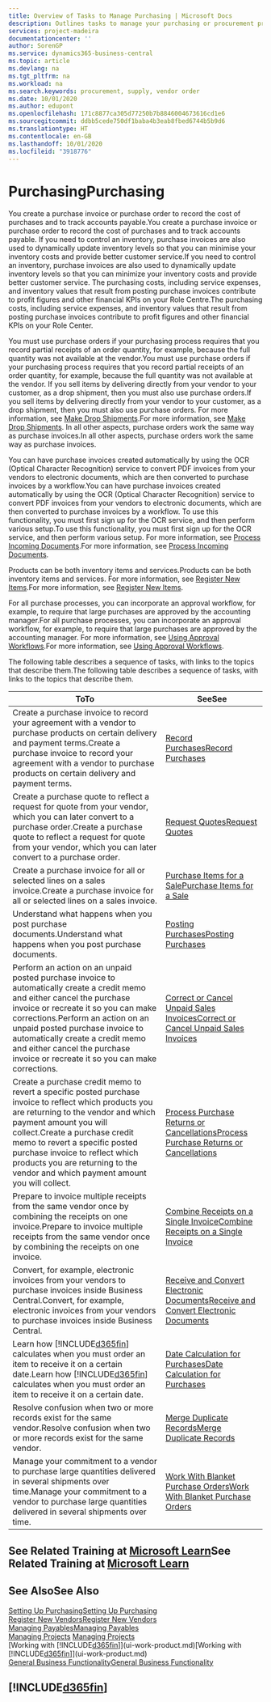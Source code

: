 ```yaml
---
title: Overview of Tasks to Manage Purchasing | Microsoft Docs
description: Outlines tasks to manage your purchasing or procurement processes, including how purchase invoices and purchase orders work.
services: project-madeira
documentationcenter: ''
author: SorenGP
ms.service: dynamics365-business-central
ms.topic: article
ms.devlang: na
ms.tgt_pltfrm: na
ms.workload: na
ms.search.keywords: procurement, supply, vendor order
ms.date: 10/01/2020
ms.author: edupont
ms.openlocfilehash: 171c8877ca305d77250b7b8846004673616cd1e6
ms.sourcegitcommit: ddbb5cede750df1baba4b3eab8fbed6744b5b9d6
ms.translationtype: HT
ms.contentlocale: en-GB
ms.lasthandoff: 10/01/2020
ms.locfileid: "3918776"
---
```

# <a name="purchasing"></a><span data-ttu-id="14957-103">Purchasing</span><span class="sxs-lookup"><span data-stu-id="14957-103">Purchasing</span></span>
<span data-ttu-id="14957-104">You create a purchase invoice or purchase order to record the cost of purchases and to track accounts payable.</span><span class="sxs-lookup"><span data-stu-id="14957-104">You create a purchase invoice or purchase order to record the cost of purchases and to track accounts payable.</span></span> <span data-ttu-id="14957-105">If you need to control an inventory, purchase invoices are also used to dynamically update inventory levels so that you can minimise your inventory costs and provide better customer service.</span><span class="sxs-lookup"><span data-stu-id="14957-105">If you need to control an inventory, purchase invoices are also used to dynamically update inventory levels so that you can minimize your inventory costs and provide better customer service.</span></span> <span data-ttu-id="14957-106">The purchasing costs, including service expenses, and inventory values that result from posting purchase invoices contribute to profit figures and other financial KPIs on your Role Centre.</span><span class="sxs-lookup"><span data-stu-id="14957-106">The purchasing costs, including service expenses, and inventory values that result from posting purchase invoices contribute to profit figures and other financial KPIs on your Role Center.</span></span>

<span data-ttu-id="14957-107">You must use purchase orders if your purchasing process requires that you record partial receipts of an order quantity, for example, because the full quantity was not available at the vendor.</span><span class="sxs-lookup"><span data-stu-id="14957-107">You must use purchase orders if your purchasing process requires that you record partial receipts of an order quantity, for example, because the full quantity was not available at the vendor.</span></span> <span data-ttu-id="14957-108">If you sell items by delivering directly from your vendor to your customer, as a drop shipment, then you must also use purchase orders.</span><span class="sxs-lookup"><span data-stu-id="14957-108">If you sell items by delivering directly from your vendor to your customer, as a drop shipment, then you must also use purchase orders.</span></span> <span data-ttu-id="14957-109">For more information, see [Make Drop Shipments](sales-how-drop-shipment.md).</span><span class="sxs-lookup"><span data-stu-id="14957-109">For more information, see [Make Drop Shipments](sales-how-drop-shipment.md).</span></span> <span data-ttu-id="14957-110">In all other aspects, purchase orders work the same way as purchase invoices.</span><span class="sxs-lookup"><span data-stu-id="14957-110">In all other aspects, purchase orders work the same way as purchase invoices.</span></span>

<span data-ttu-id="14957-111">You can have purchase invoices created automatically by using the OCR (Optical Character Recognition) service to convert PDF invoices from your vendors to electronic documents, which are then converted to purchase invoices by a workflow.</span><span class="sxs-lookup"><span data-stu-id="14957-111">You can have purchase invoices created automatically by using the OCR (Optical Character Recognition) service to convert PDF invoices from your vendors to electronic documents, which are then converted to purchase invoices by a workflow.</span></span> <span data-ttu-id="14957-112">To use this functionality, you must first sign up for the OCR service, and then perform various setup.</span><span class="sxs-lookup"><span data-stu-id="14957-112">To use this functionality, you must first sign up for the OCR service, and then perform various setup.</span></span> <span data-ttu-id="14957-113">For more information, see [Process Incoming Documents](across-process-income-documents.md).</span><span class="sxs-lookup"><span data-stu-id="14957-113">For more information, see [Process Incoming Documents](across-process-income-documents.md).</span></span>      

<span data-ttu-id="14957-114">Products can be both inventory items and services.</span><span class="sxs-lookup"><span data-stu-id="14957-114">Products can be both inventory items and services.</span></span> <span data-ttu-id="14957-115">For more information, see [Register New Items](inventory-how-register-new-items.md).</span><span class="sxs-lookup"><span data-stu-id="14957-115">For more information, see [Register New Items](inventory-how-register-new-items.md).</span></span>

<span data-ttu-id="14957-116">For all purchase processes, you can incorporate an approval workflow, for example, to require that large purchases are approved by the accounting manager.</span><span class="sxs-lookup"><span data-stu-id="14957-116">For all purchase processes, you can incorporate an approval workflow, for example, to require that large purchases are approved by the accounting manager.</span></span> <span data-ttu-id="14957-117">For more information, see [Using Approval Workflows](across-how-use-approval-workflows.md).</span><span class="sxs-lookup"><span data-stu-id="14957-117">For more information, see [Using Approval Workflows](across-how-use-approval-workflows.md).</span></span>

<span data-ttu-id="14957-118">The following table describes a sequence of tasks, with links to the topics that describe them.</span><span class="sxs-lookup"><span data-stu-id="14957-118">The following table describes a sequence of tasks, with links to the topics that describe them.</span></span>

| <span data-ttu-id="14957-119">To</span><span class="sxs-lookup"><span data-stu-id="14957-119">To</span></span> | <span data-ttu-id="14957-120">See</span><span class="sxs-lookup"><span data-stu-id="14957-120">See</span></span> |
| --- | --- |
| <span data-ttu-id="14957-121">Create a purchase invoice to record your agreement with a vendor to purchase products on certain delivery and payment terms.</span><span class="sxs-lookup"><span data-stu-id="14957-121">Create a purchase invoice to record your agreement with a vendor to purchase products on certain delivery and payment terms.</span></span> |[<span data-ttu-id="14957-122">Record Purchases</span><span class="sxs-lookup"><span data-stu-id="14957-122">Record Purchases</span></span>](purchasing-how-record-purchases.md) |
|<span data-ttu-id="14957-123">Create a purchase quote to reflect a request for quote from your vendor, which you can later convert to a purchase order.</span><span class="sxs-lookup"><span data-stu-id="14957-123">Create a purchase quote to reflect a request for quote from your vendor, which you can later convert to a purchase order.</span></span>|[<span data-ttu-id="14957-124">Request Quotes</span><span class="sxs-lookup"><span data-stu-id="14957-124">Request Quotes</span></span>](purchasing-how-request-quotes.md)|
| <span data-ttu-id="14957-125">Create a purchase invoice for all or selected lines on a sales invoice.</span><span class="sxs-lookup"><span data-stu-id="14957-125">Create a purchase invoice for all or selected lines on a sales invoice.</span></span> |[<span data-ttu-id="14957-126">Purchase Items for a Sale</span><span class="sxs-lookup"><span data-stu-id="14957-126">Purchase Items for a Sale</span></span>](purchasing-how-purchase-products-sale.md) |
|<span data-ttu-id="14957-127">Understand what happens when you post purchase documents.</span><span class="sxs-lookup"><span data-stu-id="14957-127">Understand what happens when you post purchase documents.</span></span>|[<span data-ttu-id="14957-128">Posting Purchases</span><span class="sxs-lookup"><span data-stu-id="14957-128">Posting Purchases</span></span>](ui-post-purchases.md)|
| <span data-ttu-id="14957-129">Perform an action on an unpaid posted purchase invoice to automatically create a credit memo and either cancel the purchase invoice or recreate it so you can make corrections.</span><span class="sxs-lookup"><span data-stu-id="14957-129">Perform an action on an unpaid posted purchase invoice to automatically create a credit memo and either cancel the purchase invoice or recreate it so you can make corrections.</span></span> |[<span data-ttu-id="14957-130">Correct or Cancel Unpaid Sales Invoices</span><span class="sxs-lookup"><span data-stu-id="14957-130">Correct or Cancel Unpaid Sales Invoices</span></span>](purchasing-how-correct-cancel-unpaid-purchase-invoices.md) |
| <span data-ttu-id="14957-131">Create a purchase credit memo to revert a specific posted purchase invoice to reflect which products you are returning to the vendor and which payment amount you will collect.</span><span class="sxs-lookup"><span data-stu-id="14957-131">Create a purchase credit memo to revert a specific posted purchase invoice to reflect which products you are returning to the vendor and which payment amount you will collect.</span></span> |[<span data-ttu-id="14957-132">Process Purchase Returns or Cancellations</span><span class="sxs-lookup"><span data-stu-id="14957-132">Process Purchase Returns or Cancellations</span></span>](purchasing-how-register-new-vendors.md) |
|<span data-ttu-id="14957-133">Prepare to invoice multiple receipts from the same vendor once by combining the receipts on one invoice.</span><span class="sxs-lookup"><span data-stu-id="14957-133">Prepare to invoice multiple receipts from the same vendor once by combining the receipts on one invoice.</span></span>|[<span data-ttu-id="14957-134">Combine Receipts on a Single Invoice</span><span class="sxs-lookup"><span data-stu-id="14957-134">Combine Receipts on a Single Invoice</span></span>](purchasing-how-to-combine-receipts.md)|
|<span data-ttu-id="14957-135">Convert, for example, electronic invoices from your vendors to purchase invoices inside Business Central.</span><span class="sxs-lookup"><span data-stu-id="14957-135">Convert, for example, electronic invoices from your vendors to purchase invoices inside Business Central.</span></span>|[<span data-ttu-id="14957-136">Receive and Convert Electronic Documents</span><span class="sxs-lookup"><span data-stu-id="14957-136">Receive and Convert Electronic Documents</span></span>](purchasing-how-to-receive-and-convert-electronic-documents.md)|
| <span data-ttu-id="14957-137">Learn how [!INCLUDE[d365fin](includes/d365fin_md.md)] calculates when you must order an item to receive it on a certain date.</span><span class="sxs-lookup"><span data-stu-id="14957-137">Learn how [!INCLUDE[d365fin](includes/d365fin_md.md)] calculates when you must order an item to receive it on a certain date.</span></span>|[<span data-ttu-id="14957-138">Date Calculation for Purchases</span><span class="sxs-lookup"><span data-stu-id="14957-138">Date Calculation for Purchases</span></span>](purchasing-date-calculation-for-purchases.md)|
|<span data-ttu-id="14957-139">Resolve confusion when two or more records exist for the same vendor.</span><span class="sxs-lookup"><span data-stu-id="14957-139">Resolve confusion when two or more records exist for the same vendor.</span></span>|[<span data-ttu-id="14957-140">Merge Duplicate Records</span><span class="sxs-lookup"><span data-stu-id="14957-140">Merge Duplicate Records</span></span>](sales-how-merge-duplicate-records.md)|
|<span data-ttu-id="14957-141">Manage your commitment to a vendor to purchase large quantities delivered in several shipments over time.</span><span class="sxs-lookup"><span data-stu-id="14957-141">Manage your commitment to a vendor to purchase large quantities delivered in several shipments over time.</span></span>|[<span data-ttu-id="14957-142">Work With Blanket Purchase Orders</span><span class="sxs-lookup"><span data-stu-id="14957-142">Work With Blanket Purchase Orders</span></span>](sales-how-to-create-blanket-sales-orders.md)|

## <a name="see-related-training-at-microsoft-learn"></a><span data-ttu-id="14957-143">See Related Training at [Microsoft Learn](/learn/paths/purchase-items-services-dynamics-365-business-central/)</span><span class="sxs-lookup"><span data-stu-id="14957-143">See Related Training at [Microsoft Learn](/learn/paths/purchase-items-services-dynamics-365-business-central/)</span></span>

## <a name="see-also"></a><span data-ttu-id="14957-144">See Also</span><span class="sxs-lookup"><span data-stu-id="14957-144">See Also</span></span>
[<span data-ttu-id="14957-145">Setting Up Purchasing</span><span class="sxs-lookup"><span data-stu-id="14957-145">Setting Up Purchasing</span></span>](purchasing-setup-purchasing.md)  
[<span data-ttu-id="14957-146">Register New Vendors</span><span class="sxs-lookup"><span data-stu-id="14957-146">Register New Vendors</span></span>](purchasing-how-register-new-vendors.md)  
[<span data-ttu-id="14957-147">Managing Payables</span><span class="sxs-lookup"><span data-stu-id="14957-147">Managing Payables</span></span>](payables-manage-payables.md)  
<span data-ttu-id="14957-148">[Managing Projects](projects-manage-projects.md)  </span><span class="sxs-lookup"><span data-stu-id="14957-148">[Managing Projects](projects-manage-projects.md)  </span></span>  
<span data-ttu-id="14957-149">[Working with [!INCLUDE[d365fin](includes/d365fin_md.md)]](ui-work-product.md)</span><span class="sxs-lookup"><span data-stu-id="14957-149">[Working with [!INCLUDE[d365fin](includes/d365fin_md.md)]](ui-work-product.md)</span></span>  
[<span data-ttu-id="14957-150">General Business Functionality</span><span class="sxs-lookup"><span data-stu-id="14957-150">General Business Functionality</span></span>](ui-across-business-areas.md)

## [!INCLUDE[d365fin](includes/free_trial_md.md)]  
